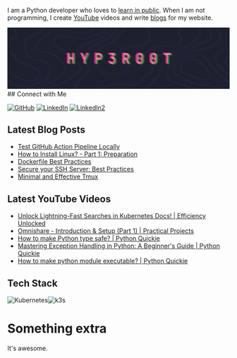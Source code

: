 
I am a Python developer who loves to [learn in public](https://mindmaze.hyperoot.dev/). When I am not programming, I create [YouTube](https://www.youtube.com/@hyp3r00t) videos and write [blogs](https://hyperoot.dev/) for my website.


<img src="./assets/animated_banner.gif" alt="Banner" style="width: 100vw;"/>
## Connect with Me

[![GitHub](https://img.shields.io/badge/GitHub-HYP3R00T-24273a?style=for-the-badge)](https://github.com/HYP3R00T)
[![LinkedIn](https://img.shields.io/badge/LinkedIn-rajesh--kumar--das-0A66C2?style=for-the-badge)](https://www.linkedin.com/in/rajesh-kumar-das/)
[![LinkedIn2](https://img.shields.io/badge/Sample%20Text-Something%20else?style=for-the-badge)](https://www.linkedin.com/in/rajesh-kumar-das/)

## Latest Blog Posts
- [Test GitHub Action Pipeline Locally](https://hyperoot.dev/article/test-github-action-pipeline-locally/)
- [How to Install Linux? - Part 1: Preparation](https://hyperoot.dev/article/how-to-install-linux-part-1-preparation/)
- [Dockerfile Best Practices](https://hyperoot.dev/article/dockerfile-best-practices/)
- [Secure your SSH Server: Best Practices](https://hyperoot.dev/article/securing-ssh-server/)
- [Minimal and Effective Tmux](https://hyperoot.dev/article/minimal-and-effective-tmux/)

## Latest YouTube Videos

- [Unlock Lightning-Fast Searches in Kubernetes Docs! | Efficiency Unlocked](https://www.youtube.com/watch?v=vKvItF9I9Qw)
- [Omnishare - Introduction &amp; Setup (Part 1) | Practical Projects](https://www.youtube.com/watch?v=Qe6tOWsu4o4)
- [How to make Python type safe? | Python Quickie](https://www.youtube.com/watch?v=0GykkEEOxkA)
- [Mastering Exception Handling in Python: A Beginner&#39;s Guide | Python Quickie](https://www.youtube.com/watch?v=zYW3f9kMwbA)
- [How to make python module executable? | Python Quickie](https://www.youtube.com/watch?v=sXtd6Ec_osw)


## Tech Stack
<img src="https://img.shields.io/badge/Kubernetes-326CE5.svg?style=for-the-badge&logo=kubernetes&logoColor=white" alt="Kubernetes"/><img src="https://img.shields.io/badge/k3s-FFCC00.svg?style=for-the-badge&logo=k3s&logoColor=black" alt="k3s"/>

# Something extra

It's awesome.

